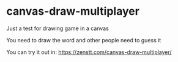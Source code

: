 # canvas-draw-multiplayer

Just a test for drawing game in a canvas

You need to draw the word and other people need to guess it

You can try it out in: https://zenstt.com/canvas-draw-multiplayer/

